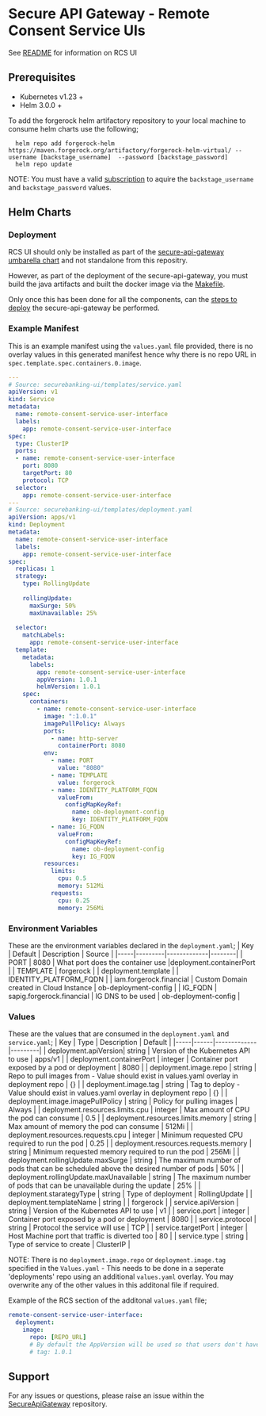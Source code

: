 # Secure API Gateway - Remote Consent Service UIs

See [README](https://github.com/SecureApiGateway/secure-api-gateway-ob-uk-ui/blob/master/README.md) for information on RCS UI

## Prerequisites

- Kubernetes v1.23 +
- Helm 3.0.0 +

To add the forgerock helm artifactory repository to your local machine to consume helm charts use the following;

```console
  helm repo add forgerock-helm https://maven.forgerock.org/artifactory/forgerock-helm-virtual/ --username [backstage_username]  --password [backstage_password]
  helm repo update
```

NOTE: You must have a valid [subscription](https://backstage.forgerock.com/knowledge/kb/article/a57648047#XAYQfS) to aquire the `backstage_username` and `backstage_password` values.

## Helm Charts
### Deployment
RCS UI should only be installed as part of the [secure-api-gateway umbarella chart](https://github.com/SecureApiGateway/secure-api-gateway-releases/tree/master/secure-api-gateway) and not standalone from this repositry.  

However, as part of the deployment of the secure-api-gateway, you must build the java artifacts and built the docker image via the [Makefile](https://github.com/SecureApiGateway/secure-api-gateway-ob-uk-ui/blob/master/Makefile). 

Only once this has been done for all the components, can the [steps to deploy](https://github.com/SecureApiGateway/secure-api-gateway-releases/tree/master/secure-api-gateway/readme.md) the secure-api-gateway be performed.

### Example Manifest
This is an example manifest using the `values.yaml` file provided, there is no overlay values in this generated manifest hence why there is no repo URL in `spec.template.spec.containers.0.image`.

```yaml
---
# Source: securebanking-ui/templates/service.yaml
apiVersion: v1
kind: Service
metadata:
  name: remote-consent-service-user-interface
  labels:
    app: remote-consent-service-user-interface
spec:
  type: ClusterIP
  ports:
  - name: remote-consent-service-user-interface
    port: 8080
    targetPort: 80
    protocol: TCP
  selector:
    app: remote-consent-service-user-interface
---
# Source: securebanking-ui/templates/deployment.yaml
apiVersion: apps/v1
kind: Deployment
metadata:
  name: remote-consent-service-user-interface
  labels:
    app: remote-consent-service-user-interface
spec:
  replicas: 1
  strategy:
    type: RollingUpdate
    
    rollingUpdate:
      maxSurge: 50%
      maxUnavailable: 25%
    
  selector:
    matchLabels:
      app: remote-consent-service-user-interface
  template:
    metadata:
      labels:
        app: remote-consent-service-user-interface
        appVersion: 1.0.1
        helmVersion: 1.0.1
    spec:
      containers:
        - name: remote-consent-service-user-interface
          image: ":1.0.1"
          imagePullPolicy: Always
          ports:
            - name: http-server
              containerPort: 8080
          env:
            - name: PORT
              value: "8080"
            - name: TEMPLATE
              value: forgerock
            - name: IDENTITY_PLATFORM_FQDN
              valueFrom:
                configMapKeyRef:
                  name: ob-deployment-config
                  key: IDENTITY_PLATFORM_FQDN
            - name: IG_FQDN
              valueFrom:
                configMapKeyRef:
                  name: ob-deployment-config
                  key: IG_FQDN
          resources:
            limits:
              cpu: 0.5
              memory: 512Mi
            requests:
              cpu: 0.25
              memory: 256Mi
```
### Environment Variables

These are the environment variables declared in the `deployment.yaml`;
| Key | Default | Description | Source |
|-----|---------|-------------|--------|
| PORT | 8080 | What port does the container use |deployment.containerPort |
| TEMPLATE | forgerock | | deployment.template |
| IDENTITY_PLATFORM_FQDN | | iam.forgerock.financial | Custom Domain created in Cloud Instance | ob-deployment-config |
| IG_FQDN | sapig.forgerock.financial | IG DNS to be used | ob-deployment-config |


### Values
These are the values that are consumed in the `deployment.yaml` and `service.yaml`;
| Key | Type | Description | Default |
|-----|------|-------------|---------|
| deployment.apiVersion| string | Version of the Kubernetes API to use | apps/v1 |
| deployment.containerPort | integer | Container port exposed by a pod or deployment | 8080 |
| deployment.image.repo | string | Repo to pull images from - Value should exist in values.yaml overlay in deployment repo | {} |
| deployment.image.tag | string | Tag to deploy - Value should exist in values.yaml overlay in deployment repo | {} |
| deployment.image.imagePullPolicy | string | Policy for pulling images | Always |
| deployment.resources.limits.cpu | integer | Max amount of CPU the pod can consume | 0.5 |
| deployment.resources.limits.memory | string | Max amount of memory the pod can consume | 512Mi |
| deployment.resources.requests.cpu | integer | Minimum requested CPU required to run the pod | 0.25 |
| deployment.resources.requests.memory | string | Minimum requested memory required to run the pod | 256Mi |
| deployment.rollingUpdate.maxSurge | string | The maximum number of pods that can be scheduled above the desired number of pods | 50% |
| deployment.rollingUpdate.maxUnavailable | string | The maximum number of pods that can be unavailable during the update | 25% |
| deployment.starategyType | string | Type of deployment | RollingUpdate |
| deployment.templateName | string | | forgerock |
| service.apiVersion | string | Version of the Kubernetes API to use | v1 |
| service.port | integer | Container port exposed by a pod or deployment | 8080 |
| service.protocol | string | Protocol the service will use | TCP |
| service.targetPort | integer | Host Machine port that traffic is diverted too | 80 | 
| service.type | string | Type of service to create | ClusterIP |

NOTE: There is no `deployment.image.repo` or `deployment.image.tag` specified in the `Values.yaml` - This needs to be done in a seperate 'deployments' repo using an additional `values.yaml` overlay. You may overwrite any of the other values in this additonal file if required.

Example of the RCS section of the additonal `values.yaml` file;
```yaml
remote-consent-service-user-interface:
  deployment:  
    image:
      repo: [REPO_URL]
      # By default the AppVersion will be used so that users don't have to change this value, however you can override this by uncommenting the line and providing a valid verison.
      # tag: 1.0.1
```
## Support

For any issues or questions, please raise an issue within the [SecureApiGateway](https://github.com/SecureApiGateway/SecureApiGateway/issues) repository.
